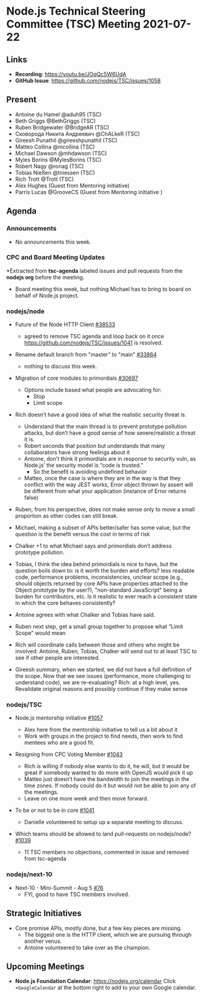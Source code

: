# Node.js Technical Steering Committee (TSC) Meeting 2021-07-22

## Links

* **Recording**:  <https://youtu.be/JOqQc5W6UdA>
* **GitHub Issue**: <https://github.com/nodejs/TSC/issues/1058>

## Present

* Antoine du Hamel @aduh95 (TSC)
* Beth Griggs @BethGriggs (TSC)
* Ruben Bridgewater @BridgeAR (TSC)
* Сковорода Никита Андреевич @ChALkeR (TSC)
* Gireesh Punathil @gireeshpunathil (TSC)
* Matteo Collina @mcollina (TSC)
* Michael Dawson @mhdawson (TSC)
* Myles Borins @MylesBorins (TSC)
* Robert Nagy @ronag (TSC)
* Tobias Nießen @tniessen (TSC)
* Rich Trott @Trott (TSC)
* Alex Hughes (Guest from Mentoring initiative)
* Parris Lucas @GrooveCS (Guest from Mentoring initiative )

## Agenda

### Announcements

* No announcements this week.

### CPC and Board Meeting Updates

\*Extracted from **tsc-agenda** labeled issues and pull requests from the **nodejs org** before the meeting.

* Board meeting this week, but nothing Michael has to bring to board on behalf of Node.js
  project.

### nodejs/node

* Future of the Node HTTP Client  [#38533](https://github.com/nodejs/node/issues/38533)
  * agreed to remove TSC agenda and loop back on it once
    <https://github.com/nodejs/TSC/issues/1041> is resolved.

* Rename default branch from "master" to "main" [#33864](https://github.com/nodejs/node/issues/33864)
  * nothing to discuss this week.

* Migration of core modules to primordials [#30697](https://github.com/nodejs/node/issues/30697)
  * Options include based what people are advocating for:
    * Stop
    * Limit scope

* Rich doesn’t have a good idea of what the realistic security threat is.
  * Understand that the main thread is to prevent prototype pollution attacks, but don’t
    have a good sense of how severe/realistic a threat it is.
  * Robert seconds that position but understands that many collaborators have
    strong feelings about it
  * Antoine, don’t think it primordials are in response to security vuln, as Node.js’
    the security model is “code is trusted.”
    * So the benefit is avoiding undefined behavior
  * Matteo, once the case is where they are in the way is that they conflict with
    the way JEST works, Error object thrown by assert will be different from what
    your application (instance of Error returns false)

* Ruben, from his perspective, does not make sense only to move a small
  proportion as other codes can still break.

* Michael, making a subset of APIs better/safer has some value, but the question
  is the benefit versus the cost in terms of risk

* Chalker +1 to what Michael says and primordials don’t address prototype pollution.

* Tobias, I think the idea behind primordials is nice to have, but the question boils down to: is it
  worth the burden and efforts? less readable code, performance problems, inconsistencies,
  unclear scope (e.g., should objects returned by core APIs have properties attached to the
  Object prototype by the user?), "non-standard JavaScript" being a burden for contributors, etc.
  Is it realistic to ever reach a consistent state in which the core behaves consistently?

* Antoine agrees with what Chalker and Tobias have said.

* Ruben next step, get a small group together to propose what “Limit Scope” would mean

* Rich will coordinate calls between those and others who might be involved:
  Antoine, Ruben, Tobias, Chalker will send out to at least TSC to see if other people are
  interested.

* Gireesh summary, when we started, we did not have a full definition of the scope. Now that we
  see issues (performance, more challenging to understand code), we are re-evaluating? Rich:
  at a high level, yes. Revalidate original reasons and possibly continue if they make sense

### nodejs/TSC

* Node.js mentorship initiative [#1057](https://github.com/nodejs/TSC/issues/1057)
  * Alex here from the mentorship initiative to tell us a bit about it
  * Work with groups in the project to find needs, then work to find mentees who are
    a good fit.

* Resigning from CPC Voting Member [#1043](https://github.com/nodejs/TSC/issues/1043)
  * Rich is willing if nobody else wants to do it, he will, but it would be great if somebody
    wanted to do more with OpenJS would pick it up
  * Matteo just doesn’t have the bandwidth to join the meetings in the time zones. If nobody could do it but would not be able to join any of the meetings.
  * Leave on one more week and then move forward.

* To be or not to be in core [#1041](https://github.com/nodejs/TSC/issues/1041)
  * Danielle volunteered to setup up a separate meeting to discuss.

* Which teams should be allowed to land pull-requests on nodejs/node? [#1039](https://github.com/nodejs/TSC/issues/1039)
  * 11 TSC members no objections, commented in issue and removed from tsc-agenda

### nodejs/next-10

* Next-10 - Mini-Summit - Aug 5 [#76](https://github.com/nodejs/next-10/issues/76)
  * FYI, good to have TSC members involved.

## Strategic Initiatives

* Core promise APIs, mostly done, but a few key pieces are missing.
  * The biggest one is the HTTP client, which we are pursuing through another venus.
  * Antoine volunteered to take over as the champion.

## Upcoming Meetings

* **Node.js Foundation Calendar**: <https://nodejs.org/calendar>
  Click `+GoogleCalendar` at the bottom right to add to your own Google calendar.
